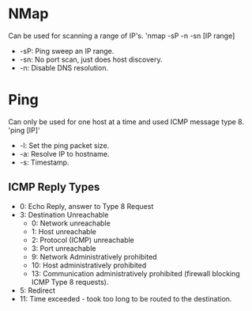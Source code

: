 # NMap
Can be used for scanning a range of IP's.
'nmap -sP -n -sn [IP range]
- -sP: Ping sweep an IP range.
- -sn: No port scan, just does host discovery.
- -n: Disable DNS resolution.

# Ping
Can only be used for one host at a time and used ICMP message type 8.
'ping [IP]'
- -l: Set the ping packet size.
- -a: Resolve IP to hostname.
- -s: Timestamp.
## ICMP Reply Types
- 0: Echo Reply, answer to Type 8 Request 
- 3: Destination Unreachable 
  - 0: Network unreachable 
  - 1: Host unreachable 
  - 2: Protocol (ICMP) unreachable 
  - 3: Port unreachable 
  - 9: Network Administratively prohibited 
  - 10: Host administratively prohibited 
  - 13: Communication administratively prohibited (firewall blocking ICMP Type 8 requests). 
- 5: Redirect 
- 11: Time exceeded - took too long to be routed to the destination. 
